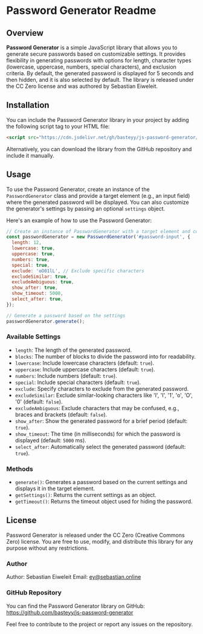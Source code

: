 # Password Generator Readme

## Overview

**Password Generator** is a simple JavaScript library that allows you to generate secure passwords based on customizable settings. It provides flexibility in generating passwords with options for length, character types (lowercase, uppercase, numbers, special characters), and exclusion criteria. By default, the generated password is displayed for 5 seconds and then hidden, and it is also selected by default. The library is released under the CC Zero license and was authored by Sebastian Eiweleit.

## Installation

You can include the Password Generator library in your project by adding the following script tag to your HTML file:

```html
<script src="https://cdn.jsdelivr.net/gh/basteyy/js-password-generator/dist/password-generator.min.js"></script>
```

Alternatively, you can download the library from the GitHub repository and include it manually.

## Usage
To use the Password Generator, create an instance of the `PasswordGenerator` class and provide a target element (e.g., an input field) where the generated password will be displayed. You can also customize the generator's settings by passing an optional `settings` object.

Here's an example of how to use the Password Generator:

```javascript
// Create an instance of PasswordGenerator with a target element and custom settings
const passwordGenerator = new PasswordGenerator('#password-input', {
  length: 12,
  lowercase: true,
  uppercase: true,
  numbers: true,
  special: true,
  exclude: 'oO01lL', // Exclude specific characters
  excludeSimilar: true,
  excludeAmbiguous: true,
  show_after: true,
  show_timeout: 5000,
  select_after: true,
});

// Generate a password based on the settings
passwordGenerator.generate();
```

### Available Settings

* `length`: The length of the generated password.
* `blocks`: The number of blocks to divide the password into for readability.
* `lowercase`: Include lowercase characters (default: `true`).
* `uppercase`: Include uppercase characters (default: `true`).
* `numbers`: Include numbers (default: `true`).
* `special`: Include special characters (default: `true`).
* `exclude`: Specify characters to exclude from the generated password.
* `excludeSimilar`: Exclude similar-looking characters like 'l', 'I', '1', 'o', 'O', '0' (default: `false`).
* `excludeAmbiguous`: Exclude characters that may be confused, e.g., braces and brackets (default: `false`).
* `show_after`: Show the generated password for a brief period (default: `true`).
* `show_timeout`: The time (in milliseconds) for which the password is displayed (default: `5000` ms).
* `select_after`: Automatically select the generated password (default: `true`).

### Methods
* `generate()`: Generates a password based on the current settings and displays it in the target element.
* `getSettings()`: Returns the current settings as an object.
* `getTimeout()`: Returns the timeout object used for hiding the password.


## License
Password Generator is released under the CC Zero (Creative Commons Zero) license. You are free to use, modify, and distribute this library for any purpose without any restrictions.

### Author
Author: Sebastian Eiweleit
Email: ey@sebastian.online

### GitHub Repository

You can find the Password Generator library on GitHub: https://github.com/basteyy/js-password-generator

Feel free to contribute to the project or report any issues on the repository.
